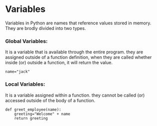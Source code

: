 # Variables

Variables in Python are names that reference values stored in memory. They are brodly divided into two types.

### Global Variables:
It is a variable that is available through the entire program. they are assigned outside of a function definition, when they are called whether inside (or) outside a function, it will return the value.

    name="jack"

### Local Variables:

It is a variable assigned within a function. they cannot be called (or) accessed outside of the body of a function.

    def greet_employee(name):
        greeting="Welcome" + name
        return greeting
